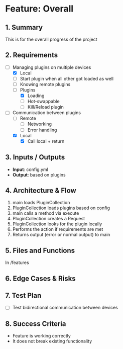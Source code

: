 # Feature: Overall

## 1. Summary
This is for the overall progress of the project

## 2. Requirements
- [ ] Managing plugins on multiple devices
    - [X] Local
    - [ ] Start plugin when all other got loaded as well
    - [ ] Knowing remote plugins
    - [ ] Plugins
        - [X] Loading
        - [ ] Hot-swappable 
        - [ ] Kill/Reload plugin
- [ ] Communication between plugins
    - [ ] Remote
        - [ ] Networking
        - [ ] Error handling
    - [X] Local
        - [X] Call local + return

## 3. Inputs / Outputs
- **Input**: config.yml
- **Output**: based on plugins

## 4. Architecture & Flow
1. main loads PluginCollection
2. PluginCollection loads plugins based on config
3. main calls a method via execute
4. PluginCollection creates a Request 
5. PluginCollection looks for the plugin locally
6. Performs the action if requirements are met
7. Returns output (error or normal output) to main

## 5. Files and Functions
In /features

## 6. Edge Cases & Risks

## 7. Test Plan
- [ ] Test bidirectional communication between devices

## 8. Success Criteria
- Feature is working correctly
- It does not break existing functionality
